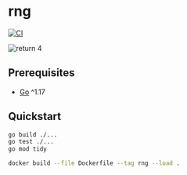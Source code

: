 # rng

[![CI](https://github.com/acchiao/rng/actions/workflows/ci.yml/badge.svg)](https://github.com/acchiao/rng/actions/workflows/ci.yml)

![return 4](https://www.explainxkcd.com/wiki/images/f/fe/random_number.png)

## Prerequisites

- [Go] ^1.17

[go]: https://go.dev/

## Quickstart

```sh
go build ./...
go test ./...
go mod tidy

docker build --file Dockerfile --tag rng --load .
```
